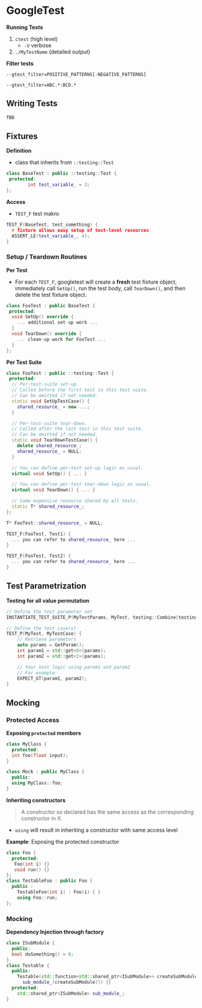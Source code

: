 # GoogleTest



**Running Tests**

1. `ctest` (high level) 
   - `-V` verbose
2. `./MyTestName` (detailed output)

**Filter tests**

`--gtest_filter=POSITIVE_PATTERNS[-NEGATIVE_PATTERNS]`

`--gtest_filter=ABC.*:BCD.*`



## Writing Tests



```cpp
TBD
```



## Fixtures



**Definition**

- class that inherits from `::testing::Test`

  

```cpp
class BaseTest : public ::testing::Test {
 protected:
 		int test_variable_ = 3;
};
```

**Access**

- `TEST_F` test makro

```cpp
TEST_F(BaseTest, test_something) {
  # fixture allows easy setup of test-level resources
  ASSERT_LE(test_variable_, 4);
}
```



### Setup / Teardown Routines



**Per Test**

- For each `TEST_F`, googletest will create a **fresh** test fixture object, immediately call `SetUp()`, run the test body, call `TearDown()`, and then delete the test fixture object.

```cpp
class FooTest : public BaseTest {
 protected:
  void SetUp() override {
    ... additional set-up work ...
  }
  void TearDown() override {
    ... clean-up work for FooTest ...
  }
};
```

**Per Test Suite**

```cpp
class FooTest : public ::testing::Test {
 protected:
  // Per-test-suite set-up.
  // Called before the first test in this test suite.
  // Can be omitted if not needed.
  static void SetUpTestCase() {
    shared_resource_ = new ...;
  }

  // Per-test-suite tear-down.
  // Called after the last test in this test suite.
  // Can be omitted if not needed.
  static void TearDownTestCase() {
    delete shared_resource_;
    shared_resource_ = NULL;
  }

  // You can define per-test set-up logic as usual.
  virtual void SetUp() { ... }

  // You can define per-test tear-down logic as usual.
  virtual void TearDown() { ... }

  // Some expensive resource shared by all tests.
  static T* shared_resource_;
};

T* FooTest::shared_resource_ = NULL;

TEST_F(FooTest, Test1) {
  ... you can refer to shared_resource_ here ...
}

TEST_F(FooTest, Test2) {
  ... you can refer to shared_resource_ here ...
}
```





## Test Parametrization





**Testing for all value permutation**

```cpp
// Define the test parameter set
INSTANTIATE_TEST_SUITE_P(MyTestParams, MyTest, testing::Combine(testing::Values(1, 2, 3), testing::Values(4, 5, 6)));

// Define the test case(s)
TEST_P(MyTest, MyTestCase) {
    // Retrieve parameters
    auto params = GetParam();
    int param1 = std::get<0>(params);
    int param2 = std::get<1>(params);

    // Your test logic using param1 and param2
    // For example:
    EXPECT_GT(param1, param2);
}
```







## Mocking



### Protected Access

**Exposing `protected` members**

```cpp
class MyClass {
  protected:
  int foo(float input);
}

class Mock : public MyClass {
  public:
  using MyClass::foo;
}
```



**Inheriting constructors**

> A constructor so declared has the same access as the corresponding constructor in X.

- `using` will result in inheriting a constructor with same access level



**Example**: Exposing the protected constructor

```cpp
class Foo {
  protected:
   Foo(int i) {}
   void run() {}
};
class TestableFoo : public Foo {
  public :
    TestableFoo(int i) : Foo(i) { }
    using Foo::run;
};
```



### Mocking



**Dependency Injection through factory**

```cpp
class ISubModule {
  public:
  bool doSomething() = 0;
}
class Testable {
  public:
  	Testable(std::function<std::shared_ptr<ISubModule>> createSubModule):
	  sub_module_(createSubModule()) {}
  protected:
  	std::shared_ptr<ISubModule> sub_module_;
}
```

